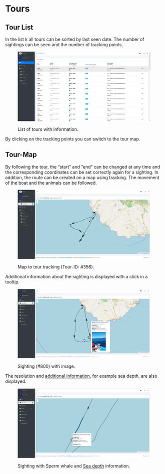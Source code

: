 # Tours

## Tour List

In the list k all tours can be sorted by last seen date. The number of sightings can be seen and the number of tracking points.

<figure><img src="../../.gitbook/assets/mwpa_screenshot_tour1.png" alt=""><figcaption><p>List of tours with information.</p></figcaption></figure>

By clicking on the tracking points you can switch to the tour map.

## Tour-Map

By following the tour, the “start” and “end” can be changed at any time and the corresponding coordinates can be set correctly again for a sighting. In addition, the route can be created on a map using tracking. The movement of the boat and the animals can be followed.

<figure><img src="../../.gitbook/assets/mwpa_screenshot_tour_map.png" alt=""><figcaption><p>Map to tour tracking (Tour-ID: #356).</p></figcaption></figure>

Additional information about the sighting is displayed with a click in a tooltip.

<figure><img src="../../.gitbook/assets/mwpa_screenshot_tour_map2.png" alt=""><figcaption><p>Sighting (#800) with image.</p></figcaption></figure>

The resolution and [additional information](../construction.md#more-data-for-the-sightings), for example sea depth, are also displayed.

<figure><img src="../../.gitbook/assets/mwpa_screenshot_tour_map3.png" alt=""><figcaption><p>Sighting with Sperm whale and <a href="../construction.md#more-data-for-the-sightings">Sea depth</a> information.</p></figcaption></figure>
